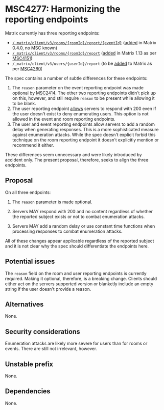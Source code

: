 # MSC4277: Harmonizing the reporting endpoints

Matrix currently has three reporting endpoints:

- [`/_matrix/client/v3/rooms/{roomId}/report/{eventId}`] ([added] in Matrix
  0.4.0, no MSC known)
- [`/_matrix/client/v3/rooms/{roomId}/report`] ([added][1] in Matrix 1.13 as per
  [MSC4151])
- `/_matrix/client/v3/users/{userId}/report` (to be [added][2] to Matrix as per
  [MSC4260])

The spec contains a number of subtle differences for these endpoints:

1.  The `reason` parameter on the event reporting endpoint was made optional by
    [MSC2414]. The other two reporting endpoints didn't pick up on this,
    however, and still require `reason` to be present while allowing it to be
    blank.
2.  The user reporting endpoint [allows] servers to respond with 200 even if the
    user doesn't exist to deny enumerating users. This option is not allowed in
    the event and room reporting endpoints.
3.  The user and event reporting endpoints allow servers to add a random delay
    when generating responses. This is a more sophisticated measure against
    enumeration attacks. While the spec doesn't explicit forbid this technique
    on the room reporting endpoint it doesn't explicitly mention or recommend
    it either.

These differences seem unnecessary and were likely introduced by accident only.
The present proposal, therefore, seeks to align the three endpoints.

## Proposal

On all three endpoints:

1.  The `reason` parameter is made optional.

2.  Servers MAY respond with 200 and no content regardless of whether the
    reported subject exists or not to combat enumeration attacks.

3.  Servers MAY add a random delay or use constant time functions when
    processing responses to combat enumeration attacks.

All of these changes appear applicable regardless of the reported subject and it
is not clear why the spec should differentiate the endpoints here.

## Potential issues

The `reason` field on the room and user reporting endpoints is currently
required. Making it optional, therefore, is a breaking change. Clients should
either act on the servers supported version or blanketly include an empty string
if the user doesn't provide a reason.

## Alternatives

None.

## Security considerations

Enumeration attacks are likely more severe for users than for rooms or events.
There are still not irrelevant, however.

## Unstable prefix

None.

## Dependencies

None.

  [`/_matrix/client/v3/rooms/{roomId}/report/{eventId}`]: https://spec.matrix.org/v1.13/client-server-api/#post_matrixclientv3roomsroomidreporteventid
  [added]: https://github.com/matrix-org/matrix-spec-proposals/pull/1264
  [`/_matrix/client/v3/rooms/{roomId}/report`]: https://spec.matrix.org/v1.13/client-server-api/#post_matrixclientv3roomsroomidreport
  [1]: https://github.com/matrix-org/matrix-spec/pull/1938
  [MSC4151]: https://github.com/matrix-org/matrix-spec-proposals/pull/4151
  [2]: https://github.com/matrix-org/matrix-spec/pull/2093
  [MSC4260]: https://github.com/matrix-org/matrix-spec-proposals/pull/4260
  [MSC2414]: https://github.com/matrix-org/matrix-spec-proposals/pull/2414
  [allows]: https://github.com/matrix-org/matrix-spec-proposals/pull/4260/files#diff-cbb17920e2617e7a20ab0838879675f7aa70e828f0263a3cfa5f4c53913ce5f7R34-R35
